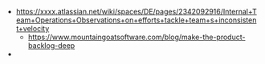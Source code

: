 - https://xxxx.atlassian.net/wiki/spaces/DE/pages/2342092916/Internal+Team+Operations+Observations+on+efforts+tackle+team+s+inconsistent+velocity
	- https://www.mountaingoatsoftware.com/blog/make-the-product-backlog-deep
- 